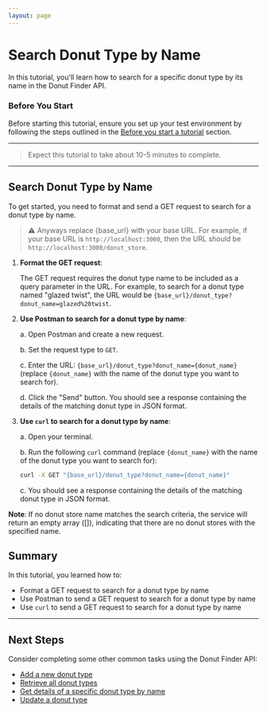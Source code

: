 ```yaml
---
layout: page
---
```


# Search Donut Type by Name


In this tutorial, you'll learn how to search for a specific donut type by its name in the Donut Finder API.

### Before You Start 

Before starting this tutorial, ensure you set up your test environment by following the steps outlined in the [Before you start a tutorial](../before-you-start-tutorial.md) section.

---
> Expect this tutorial to take about 10-5 minutes to complete.
---

## Search Donut Type by Name

To get started, you need to format and send a GET request to search for a donut type by name.

> ⚠️ Anyways replace {base_url} with your base URL. For example, if your base URL is `http://localhost:3000`, then the URL should be `http://localhost:3000/donut_store`.

1. **Format the GET request**:

    The GET request requires the donut type name to be included as a query parameter in the URL. For example, to search for a donut type named "glazed twist", the URL would be `{base_url}/donut_type?donut_name=glazed%20twist`.

2. **Use Postman to search for a donut type by name**:

    a. Open Postman and create a new request.

    b. Set the request type to `GET`.

    c. Enter the URL: `{base_url}/donut_type?donut_name={donut_name}` (replace `{donut_name}` with the name of the donut type you want to search for).

    d. Click the "Send" button. You should see a response containing the details of the matching donut type in JSON format.

3. **Use `curl` to search for a donut type by name**:

    a. Open your terminal.

    b. Run the following `curl` command (replace `{donut_name}` with the name of the donut type you want to search for):

    ```bash
    curl -X GET "{base_url}/donut_type?donut_name={donut_name}"
    ```

    c. You should see a response containing the details of the matching donut type in JSON format.

**Note**: If no donut store name matches the search criteria, the service will return an empty array ([]), indicating that there are no donut stores with the specified name.

## Summary

In this tutorial, you learned how to:

* Format a GET request to search for a donut type by name
* Use Postman to send a GET request to search for a donut type by name
* Use `curl` to send a GET request to search for a donut type by name

---

## Next Steps

Consider completing some other common tasks using the Donut Finder API:

* [Add a new donut type](add-new-donut-type.md)
* [Retrieve all donut types](get-a-list-of-donut-types.md)
* [Get details of a specific donut type by name](search-donut-types-by-name.md)
* [Update a donut type](update-a-donut-type.md)
